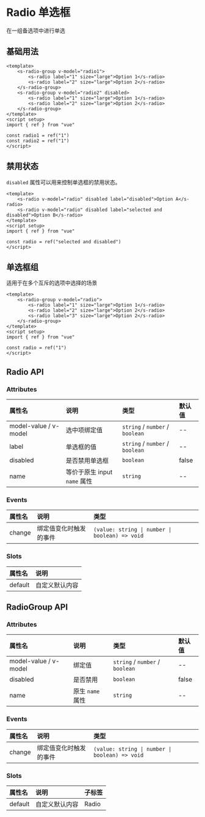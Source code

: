 # Radio 单选框

在一组备选项中进行单选

## 基础用法

```vue preview
<template>
	<s-radio-group v-model="radio1">
		<s-radio label="1" size="large">Option 1</s-radio>
		<s-radio label="2" size="large">Option 2</s-radio>
	</s-radio-group>
	<s-radio-group v-model="radio2" disabled>
		<s-radio label="1" size="large">Option 1</s-radio>
		<s-radio label="2" size="large">Option 2</s-radio>
	</s-radio-group>
</template>
<script setup>
import { ref } from "vue"

const radio1 = ref("1")
const radio2 = ref("1")
</script>
```

## 禁用状态

`disabled` 属性可以用来控制单选框的禁用状态。

```vue preview
<template>
	<s-radio v-model="radio" disabled label="disabled">Option A</s-radio>
	<s-radio v-model="radio" disabled label="selected and disabled">Option B</s-radio>
</template>
<script setup>
import { ref } from "vue"

const radio = ref("selected and disabled")
</script>
```

## 单选框组

适用于在多个互斥的选项中选择的场景

```vue preview
<template>
	<s-radio-group v-model="radio">
		<s-radio label="1" size="large">Option 1</s-radio>
		<s-radio label="2" size="large">Option 2</s-radio>
		<s-radio label="3" size="large">Option 2</s-radio>
	</s-radio-group>
</template>
<script setup>
import { ref } from "vue"

const radio = ref("1")
</script>
```

## Radio API

### Attributes

| 属性名                | 说明                         | 类型                            | 默认值 |
| :-------------------- | :--------------------------- | :------------------------------ | :----- |
| model-value / v-model | 选中项绑定值                 | `string` / `number` / `boolean` | --     |
| label                 | 单选框的值                   | `string` / `number` / `boolean` | --     |
| disabled              | 是否禁用单选框               | `boolean`                       | false  |
| name                  | 等价于原生 input `name` 属性 | `string`                        | --     |

### Events

| 属性名 | 说明                   | 类型                                           |
| :----- | :--------------------- | :--------------------------------------------- |
| change | 绑定值变化时触发的事件 | `(value: string \| number \| boolean) => void` |

### Slots

| 属性名  | 说明           |
| :------ | :------------- |
| default | 自定义默认内容 |

## RadioGroup API

### Attributes

| 属性名                | 说明             | 类型                            | 默认值 |
| :-------------------- | :--------------- | :------------------------------ | :----- |
| model-value / v-model | 绑定值           | `string` / `number` / `boolean` | --     |
| disabled              | 是否禁用         | `boolean`                       | false  |
| name                  | 原生 `name` 属性 | `string`                        | --     |

### Events

| 属性名 | 说明                   | 类型                                           |
| :----- | :--------------------- | :--------------------------------------------- |
| change | 绑定值变化时触发的事件 | `(value: string \| number \| boolean) => void` |

### Slots

| 属性名  | 说明           | 子标签 |
| :------ | :------------- | :----- |
| default | 自定义默认内容 | Radio  |
